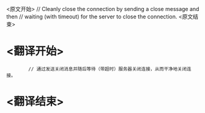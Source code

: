 
<原文开始>
			// Cleanly close the connection by sending a close message and then
			// waiting (with timeout) for the server to close the connection.
<原文结束>

# <翻译开始>
			// 通过发送关闭消息并随后等待（带超时）服务器关闭连接，从而干净地关闭连接。
# <翻译结束>

